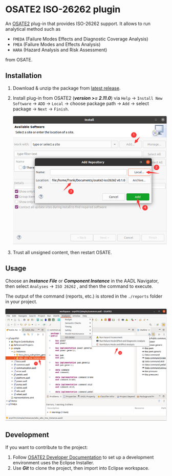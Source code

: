 # OSATE2 ISO-26262 plugin

An [OSATE2](https://github.com/osate/osate2) plug-in that provides ISO-26262 support. It allows to run analytical method such as

- `FMEDA` (Failure Modes Effects and Diagnostic Coverage Analysis)
- `FMEA` (Failure Modes and Effects Analysis)
- `HARA` (Hazard Analysis and Risk Assessment)

from OSATE.

## Installation

1. Download & unzip the package from [latest release](https://github.com/Frank-ZYW/osate2-iso26262/releases).

2. Install plug-in from OSATE2 (***version >= 2.11.0***) via `Help` -> `Install New Software` -> `ADD` -> `Local` -> choose package path -> `Add` -> select package -> `Next` -> `Finish`.

   ![](doc/imgs/install.png) 

3. Trust all unsigned content, then restart OSATE.

## Usage

Choose an ***Instance File*** or ***Component Instance*** in the AADL Navigator, then select `Analyses` -> `ISO 26262` , and then the command to execute.

The output of the command (reports, etc.) is stored in the `./reports` folder in your project.

![](doc/imgs/usage.png) 

## Development

If you want to contribute to the project:

1. Follow [OSATE2 Developer Documentation](https://osate.org/setup-development.html) to set up a development environment uses the Eclipse Installer.
2. Use ***Git*** to clone the project, then import into Eclipse workspace.
